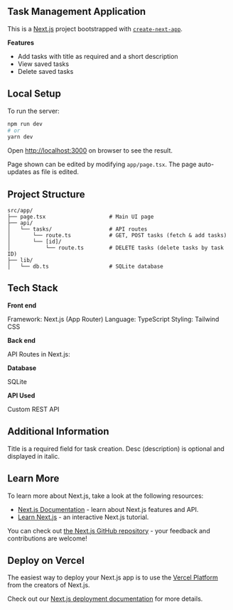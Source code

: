 ## Task Management Application

This is a [Next.js](https://nextjs.org) project bootstrapped with [`create-next-app`](https://nextjs.org/docs/app/api-reference/cli/create-next-app).

**Features**
- Add tasks with title as required and a short description
- View saved tasks 
- Delete saved tasks

## Local Setup

To run the server:

```bash
npm run dev
# or
yarn dev
```

Open [http://localhost:3000](http://localhost:3000) on browser to see the result.

Page shown can be edited by modifying `app/page.tsx`. The page auto-updates as file is edited.

## Project Structure
```
src/app/
├── page.tsx                    # Main UI page
├── api/
│   └── tasks/                  # API routes
│       └── route.ts            # GET, POST tasks (fetch & add tasks)
│       └── [id]/               
│           └── route.ts        # DELETE tasks (delete tasks by task ID)
├── lib/
│   └── db.ts                   # SQLite database
```

## Tech Stack

**Front end**

Framework: Next.js (App Router) 
Language: TypeScript
Styling: Tailwind CSS

**Back end**

API Routes in Next.js:

**Database**

SQLite

**API Used**

Custom REST API

## Additional Information

Title is a required field for task creation. 
Desc (description) is optional and displayed in italic.

## Learn More

To learn more about Next.js, take a look at the following resources:

- [Next.js Documentation](https://nextjs.org/docs) - learn about Next.js features and API.
- [Learn Next.js](https://nextjs.org/learn) - an interactive Next.js tutorial.

You can check out [the Next.js GitHub repository](https://github.com/vercel/next.js) - your feedback and contributions are welcome!

## Deploy on Vercel

The easiest way to deploy your Next.js app is to use the [Vercel Platform](https://vercel.com/new?utm_medium=default-template&filter=next.js&utm_source=create-next-app&utm_campaign=create-next-app-readme) from the creators of Next.js.

Check out our [Next.js deployment documentation](https://nextjs.org/docs/app/building-your-application/deploying) for more details.
